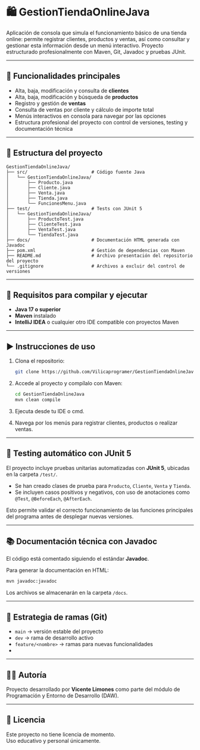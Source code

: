 # 🛍️ GestionTiendaOnlineJava

Aplicación de consola que simula el funcionamiento básico de una 
tienda online: permite registrar clientes, productos y ventas, 
así como consultar y gestionar esta información desde un menú interactivo. 
Proyecto estructurado profesionalmente con Maven, Git, Javadoc y 
pruebas JUnit.

---

## 📌 Funcionalidades principales

- Alta, baja, modificación y consulta de **clientes**
- Alta, baja, modificación y búsqueda de **productos**
- Registro y gestión de **ventas**
- Consulta de ventas por cliente y cálculo de importe total
- Menús interactivos en consola para navegar por las opciones
- Estructura profesional del proyecto con control de versiones, testing y documentación técnica

---

## 📁 Estructura del proyecto

```
GestionTiendaOnlineJava/
├── src/                        # Código fuente Java
│   └── GestionTiendaOnlineJava/
│       ├── Producto.java
│       ├── Cliente.java
│       ├── Venta.java
│       ├── Tienda.java
│       └── FuncionesMenu.java
├── test/                       # Tests con JUnit 5
│   └── GestionTiendaOnlineJava/
│       ├── ProductoTest.java
│       ├── ClienteTest.java
│       ├── VentaTest.java
│       └── TiendaTest.java
├── docs/                       # Documentación HTML generada con Javadoc
├── pom.xml                     # Gestión de dependencias con Maven
├── README.md                   # Archivo presentación del repositorio del proyecto
└── .gitignore                  # Archivos a excluir del control de versiones
```

---

## 🚀 Requisitos para compilar y ejecutar

- **Java 17 o superior**
- **Maven** instalado
- **IntelliJ IDEA** o cualquier otro IDE compatible con proyectos Maven

---

## ▶️ Instrucciones de uso

1. Clona el repositorio:

   ```bash
   git clone https://github.com/Vilicaprogramer/GestionTiendaOnlineJava.git
   ```

2. Accede al proyecto y compílalo con Maven:

   ```bash
   cd GestionTiendaOnlineJava
   mvn clean compile
   ```

3. Ejecuta desde tu IDE o cmd.

4. Navega por los menús para registrar clientes, productos o realizar ventas.

---

## 🧪 Testing automático con JUnit 5

El proyecto incluye pruebas unitarias automatizadas con **JUnit 5**, ubicadas en la carpeta `/test/`.

- Se han creado clases de prueba para `Producto`, `Cliente`, `Venta` y `Tienda`.
- Se incluyen casos positivos y negativos, con uso de anotaciones como `@Test`, `@BeforeEach`, `@AfterEach`.


Esto permite validar el correcto funcionamiento de las funciones principales del programa antes de desplegar nuevas versiones.

---

## 📚 Documentación técnica con Javadoc

El código está comentado siguiendo el estándar **Javadoc**.

Para generar la documentación en HTML:

```bash
mvn javadoc:javadoc
```

Los archivos se almacenarán en la carpeta `/docs`.

---

## 🌿 Estrategia de ramas (Git)

- `main` → versión estable del proyecto
- `dev` → rama de desarrollo activo
- `feature/<nombre>` → ramas para nuevas funcionalidades
- 
---

## 👨‍💻 Autoría

Proyecto desarrollado por **Vicente Limones** como parte del módulo de
Programación y Entorno de Desarrollo (DAW).

---

## 🪪 Licencia

Este proyecto no tiene licencia de momento.  
Uso educativo y personal únicamente.

